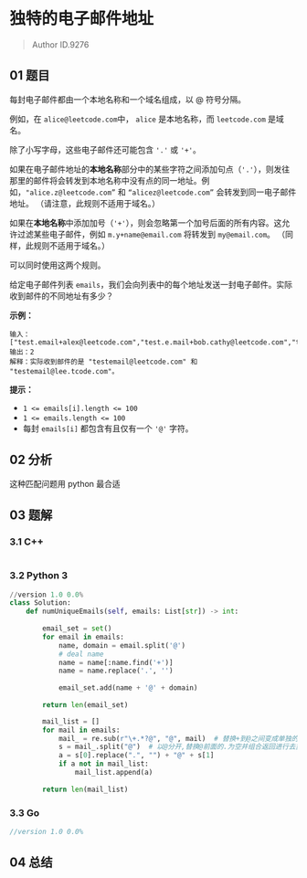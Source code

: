 # 独特的电子邮件地址
> Author ID.9276

## 01 题目

每封电子邮件都由一个本地名称和一个域名组成，以 @ 符号分隔。

例如，在 `alice@leetcode.com`中， `alice` 是本地名称，而 `leetcode.com` 是域名。

除了小写字母，这些电子邮件还可能包含 `'.'` 或 `'+'`。

如果在电子邮件地址的**本地名称**部分中的某些字符之间添加句点（`'.'`），则发往那里的邮件将会转发到本地名称中没有点的同一地址。例如，`"alice.z@leetcode.com”` 和 `“alicez@leetcode.com”` 会转发到同一电子邮件地址。 （请注意，此规则不适用于域名。）

如果在**本地名称**中添加加号（`'+'`），则会忽略第一个加号后面的所有内容。这允许过滤某些电子邮件，例如 `m.y+name@email.com` 将转发到 `my@email.com`。 （同样，此规则不适用于域名。）

可以同时使用这两个规则。

给定电子邮件列表 `emails`，我们会向列表中的每个地址发送一封电子邮件。实际收到邮件的不同地址有多少？

 

**示例：**

```
输入：["test.email+alex@leetcode.com","test.e.mail+bob.cathy@leetcode.com","testemail+david@lee.tcode.com"]
输出：2
解释：实际收到邮件的是 "testemail@leetcode.com" 和 "testemail@lee.tcode.com"。
```

 

**提示：**

- `1 <= emails[i].length <= 100`
- `1 <= emails.length <= 100`
- 每封 `emails[i]` 都包含有且仅有一个 `'@'` 字符。

## 02 分析

这种匹配问题用 python 最合适

## 03 题解

### 3.1 C++

```c++

```

### 3.2 Python 3

```python
//version 1.0 0.0%
class Solution:
    def numUniqueEmails(self, emails: List[str]) -> int:
        
        email_set = set()
        for email in emails:
            name, domain = email.split('@')
            # deal name
            name = name[:name.find('+')]
            name = name.replace('.', '')
            
            email_set.add(name + '@' + domain)
            
        return len(email_set)
```

```python
        mail_list = []
        for mail in emails:
            mail_ = re.sub(r"\+.*?@", "@", mail)  # 替换+到@之间变成单独的@
            s = mail_.split("@")  # 以@分开,替换@前面的.为空并组合返回进行去重,然后求长度
            a = s[0].replace(".", "") + "@" + s[1]
            if a not in mail_list:
                mail_list.append(a)
                
        return len(mail_list)
```



### 3.3 Go

```Go
//version 1.0 0.0%

```



## 04 总结

